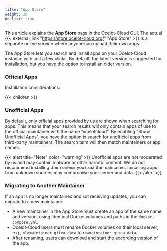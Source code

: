 ```yaml
---
title: "App Store"
weight: 20
no_list: true
---
```


This article explains the **App Store** page in the Ocelot-Cloud GUI. The actual {{< external_link "https://store.ocelot-cloud.org/" "App Store" >}} is a separate online service where anyone can upload their own apps.

The App Store lets you search and install apps on your Ocelot-Cloud instance with just a few clicks. By default, the latest version is suggested for installation, but you have the option to install an older version.

### Official Apps

Installation considerations:

{{< children >}}

### Unofficial Apps

By default, only official apps provided by us are shown when searching for apps. This means that your search results will only contain apps of use to the official maintainer with the name "ocelotcloud". By enabling "Show Unofficial Apps", you have the option to search for unofficial apps from third-party maintainers. The search term will then match maintainers or app names.

{{< alert title="Note" color="warning" >}}
Unofficial apps are not moderated by us and may contain malware or other harmful content. We do not recommend installing them unless you trust the maintainer. Installing apps from unknown sources may compromise your server and data.
{{< /alert >}}

### Migrating to Another Maintainer

If an app is no longer maintained and not receiving updates, you can migrate to a new maintainer:

* A new maintainer in the App Store must create an app of the same name and version, using identical Docker volumes and paths in the `docker-compose.yml`.
* Ocelot-Cloud users must rename Docker volumes on their local server, e.g., `oldmaintainer_gitea_data` to `newmaintainer_gitea_data`.
* After renaming, users can download and start the according version of the app.